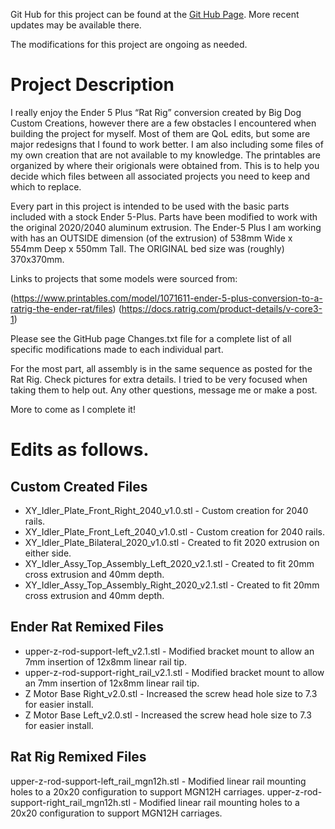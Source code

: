 Git Hub for this project can be found at the [Git Hub Page](https://github.com/zepher8062/3D-Printing/tree/main/Ender%20Rat%20QoL%20Upgrades). More recent updates may be available there. 

The modifications for this project are ongoing as needed.  
# Project Description
I really enjoy the Ender 5 Plus “Rat Rig” conversion created by Big Dog Custom Creations, however there are a few obstacles I encountered when building the project for myself.  Most of them are QoL edits, but some are major redesigns that I found to work better.  I am also including some files of my own creation that are not available to my knowledge.  The printables are organized by where their origionals were obtained from.  This is to help you decide which files between all associated projects you need to keep and which to replace. 

Every part in this project is intended to be used with the basic parts included with a stock Ender 5-Plus.  Parts have been modified to work with the original 2020/2040 aluminum extrusion.  The Ender-5 Plus I am working with has an OUTSIDE dimension (of the extrusion) of 538mm Wide x 554mm Deep x 550mm Tall.  The ORIGINAL bed size was (roughly) 370x370mm.

Links to projects that some models were sourced from:

(https://www.printables.com/model/1071611-ender-5-plus-conversion-to-a-ratrig-the-ender-rat/files)
(https://docs.ratrig.com/product-details/v-core3-1)

Please see the GitHub page Changes.txt file for a complete list of all specific modifications made to each individual part.

For the most part, all assembly is in the same sequence as posted for the Rat Rig.  Check pictures for extra details.  I tried to be very focused when taking them to help out.  Any other questions, message me or make a post.

More to come as I complete it!

# Edits as follows.
## Custom Created Files
- XY_Idler_Plate_Front_Right_2040_v1.0.stl - Custom creation for 2040 rails.
- XY_Idler_Plate_Front_Left_2040_v1.0.stl - Custom creation for 2040 rails.
- XY_Idler_Plate_Bilateral_2020_v1.0.stl -  Created to fit 2020 extrusion on either side.
- XY_Idler_Assy_Top_Assembly_Left_2020_v2.1.stl - Created to fit 20mm cross extrusion and 40mm depth.
- XY_Idler_Assy_Top_Assembly_Right_2020_v2.1.stl - Created to fit 20mm cross extrusion and 40mm depth.

## Ender Rat Remixed Files
- upper-z-rod-support-left_v2.1.stl - Modified bracket mount to allow an 7mm insertion of 12x8mm linear rail tip.
- upper-z-rod-support-right_rail_v2.1.stl - Modified bracket mount to allow an 7mm insertion of 12x8mm linear rail tip.
- Z Motor Base Right_v2.0.stl - Increased the screw head hole size to 7.3 for easier install.
- Z Motor Base Left_v2.0.stl - Increased the screw head hole size to 7.3 for easier install. 

## Rat Rig Remixed Files
upper-z-rod-support-left_rail_mgn12h.stl - Modified linear rail mounting holes to a 20x20 configuration to support MGN12H carriages. 
upper-z-rod-support-right_rail_mgn12h.stl - Modified linear rail mounting holes to a 20x20 configuration to support MGN12H carriages. 
